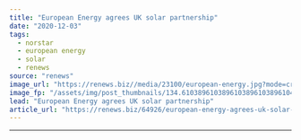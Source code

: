 ```yaml
---
title: "European Energy agrees UK solar partnership"
date: "2020-12-03"
tags: 
  - norstar
  - european energy
  - solar
  - renews
source: "renews"
image_url: "https://renews.biz//media/23100/european-energy.jpg?mode=crop&width=770&heightratio=0.6103896103896103896103896104&slimmage=true"
image_fp: "/assets/img/post_thumbnails/134.6103896103896103896103896104&slimmage=true"
lead: "European Energy agrees UK solar partnership"
article_url: "https://renews.biz/64926/european-energy-agrees-uk-solar-partnership/"
---
```


---
